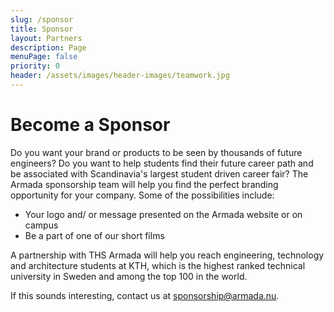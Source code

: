```yaml
---
slug: /sponsor
title: Sponsor
layout: Partners
description: Page
menuPage: false
priority: 0
header: /assets/images/header-images/teamwork.jpg
---
```

# Become a Sponsor

Do you want your brand or products to be seen by thousands of future engineers? Do you want to help students find their future career path and be associated with Scandinavia's largest student driven career fair? The Armada sponsorship team will help you find the perfect branding opportunity for your company. Some of the possibilities include:

* Your logo and/ or message presented on the Armada website or on campus
* Be a part of one of our short films

A partnership with THS Armada will help you reach engineering, technology and architecture students at KTH, which is the highest ranked technical university in Sweden and among the top 100 in the world. 

If this sounds interesting, contact us at [sponsorship@armada.nu](mailto:sponsorship@armada.nu).